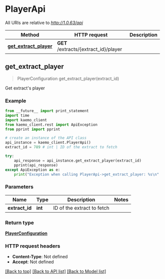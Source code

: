 # PlayerApi

All URIs are relative to *http://1.0.63/api*

Method | HTTP request | Description
------------- | ------------- | -------------
[**get_extract_player**](#get_extract_player) | **GET** /extracts/{extract_id}/player | 


## **get_extract_player**
> PlayerConfiguration get_extract_player(extract_id)



Get extract's player

### Example 
```python
from __future__ import print_statement
import time
import kaemo_client
from kaemo_client.rest import ApiException
from pprint import pprint

# create an instance of the API class
api_instance = kaemo_client.PlayerApi()
extract_id = 789 # int | ID of the extract to fetch

try: 
    api_response = api_instance.get_extract_player(extract_id)
    pprint(api_response)
except ApiException as e:
    print("Exception when calling PlayerApi->get_extract_player: %s\n" % e)
```

### Parameters

Name | Type | Description  | Notes
------------- | ------------- | ------------- | -------------
 **extract_id** | **int**| ID of the extract to fetch | 

### Return type

[**PlayerConfiguration**](#PlayerConfiguration)

### HTTP request headers

 - **Content-Type**: Not defined
 - **Accept**: Not defined

[[Back to top]](#) [[Back to API list]](#documentation-for-api-endpoints) [[Back to Model list]](#documentation-for-models)

